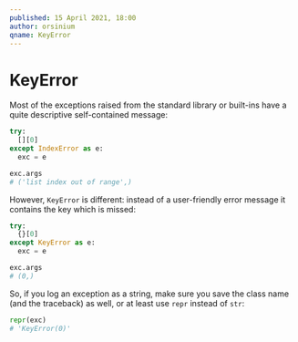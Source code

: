 ```yaml
---
published: 15 April 2021, 18:00
author: orsinium
qname: KeyError
---
```


# KeyError

Most of the exceptions raised from the standard library or built-ins have a quite descriptive self-contained message:

```python
try:
  [][0]
except IndexError as e:
  exc = e

exc.args
# ('list index out of range',)
```

However, `KeyError` is different: instead of a user-friendly error message it contains the key which is missed:

```python
try:
  {}[0]
except KeyError as e:
  exc = e

exc.args
# (0,)
```

So, if you log an exception as a string, make sure you save the class name (and the traceback) as well, or at least use `repr` instead of `str`:

```python
repr(exc)
# 'KeyError(0)'
```
